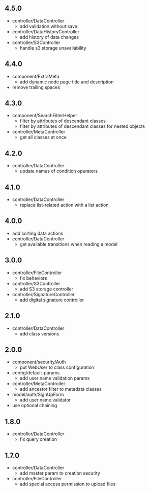 ## 4.5.0

* controller/DataController
    - add validation without save
* controller/DataHistoryController
    - add history of data changes
* controller/S3Controller
    - handle s3 storage unavailability         

## 4.4.0

* component/ExtraMeta
    - add dynamic node page title and description
* remove trailing spaces

## 4.3.0

* component/SearchFilterHelper
    - filter by attributes of descendant classes
    - filter by attributes of descendant classes for nested objects
* controller/MetaController
    - get all classes at once

## 4.2.0

* controller/DataController
    - update names of condition operators

## 4.1.0

* controller/DataController
    - replace list-related action with a list action

## 4.0.0

* add sorting data actions
* controller/DataController
    - get available transitions when reading a model

## 3.0.0

* controller/FileController
    - fix behaviors
* controller/S3Controller
    - add S3 storage controller
* controller/SignatureController
    - add digital signature controller

## 2.1.0

* controller/DataController
    - add class versions

## 2.0.0

* component/security/Auth
    - put WebUser to class configuration
* config/default-params
    - add user name validation params
* controller/MetaController
    - add ancestor filter to metadata classes
* model/auth/SignUpForm
    - add user name validator
* use optional chaining

## 1.8.0

* controller/DataController
    - fix query creation

## 1.7.0

* controller/DataController
    - add master param to creation security
* controller/FileController
    - add special access permission to upload files
